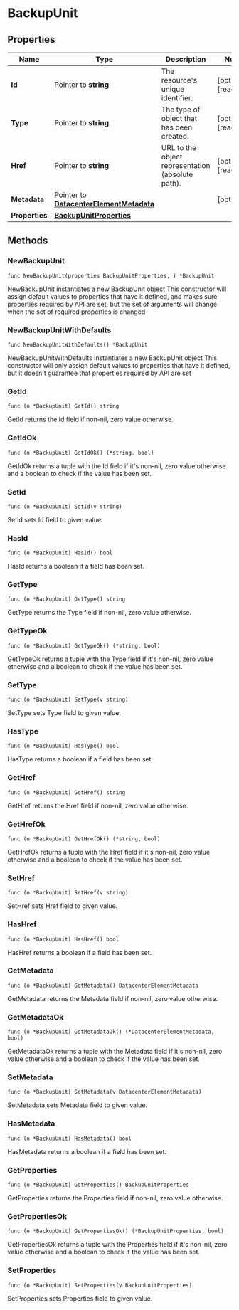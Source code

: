 # BackupUnit

## Properties

|Name | Type | Description | Notes|
|------------ | ------------- | ------------- | -------------|
|**Id** | Pointer to **string** | The resource&#39;s unique identifier. | [optional] [readonly] |
|**Type** | Pointer to **string** | The type of object that has been created. | [optional] [readonly] |
|**Href** | Pointer to **string** | URL to the object representation (absolute path). | [optional] [readonly] |
|**Metadata** | Pointer to [**DatacenterElementMetadata**](DatacenterElementMetadata.md) |  | [optional] |
|**Properties** | [**BackupUnitProperties**](BackupUnitProperties.md) |  | |

## Methods

### NewBackupUnit

`func NewBackupUnit(properties BackupUnitProperties, ) *BackupUnit`

NewBackupUnit instantiates a new BackupUnit object
This constructor will assign default values to properties that have it defined,
and makes sure properties required by API are set, but the set of arguments
will change when the set of required properties is changed

### NewBackupUnitWithDefaults

`func NewBackupUnitWithDefaults() *BackupUnit`

NewBackupUnitWithDefaults instantiates a new BackupUnit object
This constructor will only assign default values to properties that have it defined,
but it doesn't guarantee that properties required by API are set

### GetId

`func (o *BackupUnit) GetId() string`

GetId returns the Id field if non-nil, zero value otherwise.

### GetIdOk

`func (o *BackupUnit) GetIdOk() (*string, bool)`

GetIdOk returns a tuple with the Id field if it's non-nil, zero value otherwise
and a boolean to check if the value has been set.

### SetId

`func (o *BackupUnit) SetId(v string)`

SetId sets Id field to given value.

### HasId

`func (o *BackupUnit) HasId() bool`

HasId returns a boolean if a field has been set.

### GetType

`func (o *BackupUnit) GetType() string`

GetType returns the Type field if non-nil, zero value otherwise.

### GetTypeOk

`func (o *BackupUnit) GetTypeOk() (*string, bool)`

GetTypeOk returns a tuple with the Type field if it's non-nil, zero value otherwise
and a boolean to check if the value has been set.

### SetType

`func (o *BackupUnit) SetType(v string)`

SetType sets Type field to given value.

### HasType

`func (o *BackupUnit) HasType() bool`

HasType returns a boolean if a field has been set.

### GetHref

`func (o *BackupUnit) GetHref() string`

GetHref returns the Href field if non-nil, zero value otherwise.

### GetHrefOk

`func (o *BackupUnit) GetHrefOk() (*string, bool)`

GetHrefOk returns a tuple with the Href field if it's non-nil, zero value otherwise
and a boolean to check if the value has been set.

### SetHref

`func (o *BackupUnit) SetHref(v string)`

SetHref sets Href field to given value.

### HasHref

`func (o *BackupUnit) HasHref() bool`

HasHref returns a boolean if a field has been set.

### GetMetadata

`func (o *BackupUnit) GetMetadata() DatacenterElementMetadata`

GetMetadata returns the Metadata field if non-nil, zero value otherwise.

### GetMetadataOk

`func (o *BackupUnit) GetMetadataOk() (*DatacenterElementMetadata, bool)`

GetMetadataOk returns a tuple with the Metadata field if it's non-nil, zero value otherwise
and a boolean to check if the value has been set.

### SetMetadata

`func (o *BackupUnit) SetMetadata(v DatacenterElementMetadata)`

SetMetadata sets Metadata field to given value.

### HasMetadata

`func (o *BackupUnit) HasMetadata() bool`

HasMetadata returns a boolean if a field has been set.

### GetProperties

`func (o *BackupUnit) GetProperties() BackupUnitProperties`

GetProperties returns the Properties field if non-nil, zero value otherwise.

### GetPropertiesOk

`func (o *BackupUnit) GetPropertiesOk() (*BackupUnitProperties, bool)`

GetPropertiesOk returns a tuple with the Properties field if it's non-nil, zero value otherwise
and a boolean to check if the value has been set.

### SetProperties

`func (o *BackupUnit) SetProperties(v BackupUnitProperties)`

SetProperties sets Properties field to given value.




